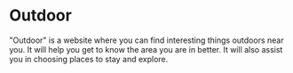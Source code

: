 # Outdoor

"Outdoor" is a website where you can find interesting things outdoors near you. It will help you get to know the area you are in better. It will also assist you in choosing places to stay and explore.
